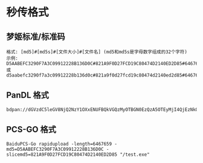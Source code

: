 # 秒传格式

## 梦姬标准/标准码

```plain :no-line-numbers
格式: [md5]#[md5s]#[文件大小]#[文件名] (md5和md5s是字母数字组成的32个字符)
示例:
D5AABEFC3290F7A3C09912228B136D0C#821A9F0D27FCD19C80474D2140ED2D85#6467659#test.exe
或
d5aabefc3290f7a3c09912228b136d0c#821a9f0d27fcd19c80474d2140ed2d85#6467659#test.exe
```

## PanDL 格式

```plain :no-line-numbers
bdpan://dGVzdC5leGV8NjQ2NzY1OXxENUFBQkVGQzMyOTBGN0EzQzA5OTEyMjI4QjEzNkQwQ3w4MjFBOUYwRDI3RkNEMTlDODA0NzREMjE0MEVEMkQ4NQ==
```

## PCS-GO 格式

```plain :no-line-numbers
BaiduPCS-Go rapidupload -length=6467659 -md5=D5AABEFC3290F7A3C09912228B136D0C -slicemd5=821A9F0D27FCD19C80474D2140ED2D85 "/test.exe"
```
